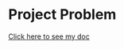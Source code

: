 # Project Problem
[Click here to see my doc](https://docs.google.com/document/d/1AV-mqagb8TgwLimpRCuCa5HLKwPKmpXSQSt0sJj11cs/edit)